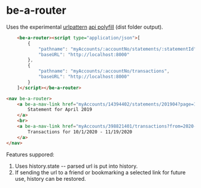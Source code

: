 # be-a-router

Uses the experimental [urlpattern](https://github.com/WICG/urlpattern) [api polyfill](https://github.com/kenchris/urlpattern-polyfill) (dist folder output).

```html
    <be-a-router><script type="application/json">[
        { 
            "pathname": "myAccounts/:accountNo/statements/:statementId",
            "baseURL": "http://localhost:8000"
        },
        { 
            "pathname": "myAccounts/:accountNo/transactions",
            "baseURL": "http://localhost:8000"
        }
    ]</script></be-a-router>

<nav be-a-router>
    <a be-a-nav-link href="myAccounts/14394402/statements/201904?page=1">
        Statement for April 2019
    </a>
    <br>
    <a be-a-nav-link href="myAccounts/398821401/transactions?from=2020-10-01&to=2020-11-19">
        Transactions for 10/1/2020 - 11/19/2020
    </a>
</nav>
```

Features suppored:

1.  Uses history.state -- parsed url is put into history.
2.  If sending the url to a friend or bookmarking a selected link for future use, history can be restored.